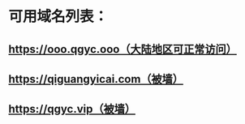 # 可用域名列表：
## https://ooo.qgyc.ooo（大陆地区可正常访问）
## https://qiguangyicai.com（被墙）
## https://qgyc.vip（被墙）
